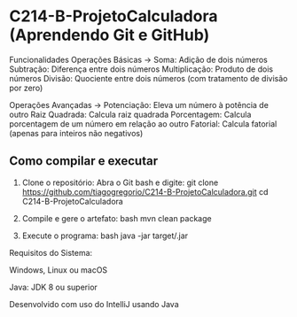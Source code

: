 # C214-B-ProjetoCalculadora (Aprendendo Git e GitHub)
Funcionalidades
Operações Básicas ->
Soma: Adição de dois números
Subtração: Diferença entre dois números
Multiplicação: Produto de dois números
Divisão: Quociente entre dois números (com tratamento de divisão por zero)

Operações Avançadas ->
Potenciação: Eleva um número à potência de outro
Raiz Quadrada: Calcula raiz quadrada
Porcentagem: Calcula porcentagem de um número em relação ao outro
Fatorial: Calcula fatorial (apenas para inteiros não negativos)

## Como compilar e executar
1. Clone o repositório:
 Abra o Git bash e digite:
 git clone https://github.com/tiagogregorio/C214-B-ProjetoCalculadora.git
cd C214-B-ProjetoCalculadora

2. Compile e gere o artefato:
bash
mvn clean package

3. Execute o programa:
bash
java -jar target/<nome-do-jar>.jar

Requisitos do Sistema: 

Windows, Linux ou macOS

Java: JDK 8 ou superior

Desenvolvido com uso do IntelliJ usando Java

